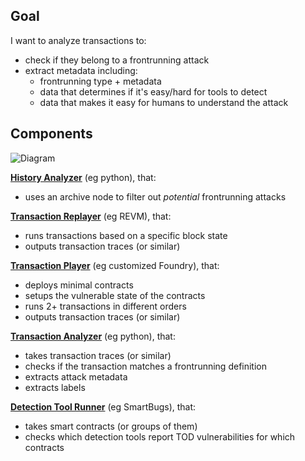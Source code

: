 ## Goal

I want to analyze transactions to:
- check if they belong to a frontrunning attack
- extract metadata including:
    - frontrunning type + metadata
    - data that determines if it's easy/hard for tools to detect
    - data that makes it easy for humans to understand the attack

## Components

![Diagram](http://www.plantuml.com/plantuml/png/RPBFZjCm4CRlVefHkMmbyWO8xR8KSU3FQa5xAIYQEaDhuOuZUm8DJuzZRvoQSAYSVlFpPy_dkGs2NeQpLHqA7Z0GREwyFfbV19zSHz_uPkVDqV5s0nW0SwdbM5BxzoQ8yoCWent_aFy-8QSijhEezbyzSa0jnZ5uwYsEvAFlu-xfutRQKaHuCPArxdUzfNANIp4kz7BptSK4CNo4IGea8HxpMKwHxR4d7t8Jz4orC_LV9pptbk1fi4mU3pOcSUzOF6e9oKNF_-hRblRUkO4xF-OEiwhsRqaeS-AS1Jym9_ZB6Rsy6OuXurEnpKMbrCqM7X_kfsNpu8HO35f04TG_yrLaER_qal2x147GnEYDIt3UsCvQuc83cegNfjhb0nx8XfTNMK0TXKr0TdBE1lXXk8i1FpjEKki6wGTHwdg2e4cDnH-yQfhNwz7vLu18LTqgjNxCDLFbqvHnK_bZiTKKuVAkaxfAQzwmBgoTyWhDzT16zLArCuUdyWfDzVZBTuRhB6-9k-5i_m80)

**[History Analyzer](./notes/transactions/components/History%20Analyzer.md)** (eg python), that:
- uses an archive node to filter out *potential* frontrunning attacks

**[Transaction Replayer](./notes/transactions/components/Transaction%20Replayer.md)** (eg REVM), that:
- runs transactions based on a specific block state
- outputs transaction traces (or similar)

**[Transaction Player](./notes/transactions/components/Transaction%20Player.md)** (eg customized Foundry), that:
- deploys minimal contracts
- setups the vulnerable state of the contracts
- runs 2+ transactions in different orders
- outputs transaction traces (or similar)

**[Transaction Analyzer](./notes/transactions/components/History%20Analyzer.md)** (eg python), that:
- takes transaction traces (or similar)
- checks if the transaction matches a frontrunning definition
- extracts attack metadata
- extracts labels

**[Detection Tool Runner](./notes/transactions/components/Detection%20Tool%20Runner.md)** (eg SmartBugs), that:
- takes smart contracts (or groups of them)
- checks which detection tools report TOD vulnerabilities for which contracts